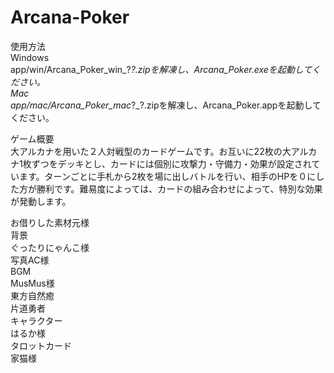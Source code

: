 # Arcana-Poker
使用方法  
Windows  
app/win/Arcana_Poker_win_?_?.zipを解凍し、Arcana_Poker.exeを起動してください。  
Mac  
app/mac/Arcana_Poker_mac_?_?.zipを解凍し、Arcana_Poker.appを起動してください。

ゲーム概要  
大アルカナを用いた２人対戦型のカードゲームです。お互いに22枚の大アルカナ1枚ずつをデッキとし、カードには個別に攻撃力・守備力・効果が設定されています。ターンごとに手札から2枚を場に出しバトルを行い、相手のHPを０にした方が勝利です。難易度によっては、カードの組み合わせによって、特別な効果が発動します。

お借りした素材元様  
背景  
ぐったりにゃんこ様  
写真AC様  
BGM  
MusMus様  
東方自然癒  
片道勇者  
キャラクター  
はるか様  
タロットカード  
家猫様  